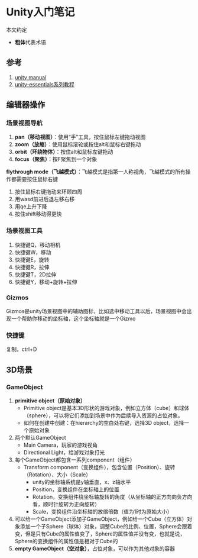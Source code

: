 # Unity入门笔记


本文约定

- **粗体**代表术语

## 参考

1. [unity manual](https://docs.unity3d.com/Manual/)
2. [unity-essentials系列教程](https://learn.unity.com/pathway/unity-essentials)

## 编辑器操作

### 场景视图导航

1. **pan（移动视图）**：使用“手”工具，按住鼠标左键拖动视图
2. **zoom（放缩）**：使用鼠标滚轮或按住alt和鼠标右键拖动
3. **orbit（环绕物体）**：按住alt和鼠标左键拖动
5. **focus（聚焦）**：按F聚焦到一个对象

**flythrough mode（飞越模式）**：飞越模式是指第一人称视角，飞越模式的所有操作都需要按住鼠标右键

1. 按住鼠标右键拖动来环顾四周
2. 用wasd前进后退左移右移
3. 用qe上升下降
4. 按住shift移动得更快

### 场景视图工具

1. 快捷键Q，移动相机 
2. 快捷键W，移动
3. 快捷键E，旋转
4. 快捷键R，拉伸
5. 快捷键T，2D拉伸
6. 快捷键Y，移动+旋转+拉伸

### Gizmos

Gizmos是unity场景视图中的辅助图标，比如选中移动工具以后，场景视图中会出现一个帮助你移动的坐标轴，这个坐标轴就是一个Gizmo

### 快捷键

复制，ctrl+D

## 3D场景

### GameObject

1. **primitive object（原始对象）**
    - Primitive object是基本3D形状的游戏对象，例如立方体（cube）和球体（sphere），可以将它们添加到场景中作为后续导入资源的占位对象。 
    - 如何在创建中创建：在hierarchy的空白处右键，选择3D object，选择一个原始对象
2. 两个默认GameObject
    - Main Camera，玩家的游戏视角
    - Directional Light，给游戏对象打光
3. 每个GameObject都包含一系列component（组件）
    - Transform component（变换组件），包含位置（Position）、旋转（Rotation）、大小（Scale）
        - unity的坐标轴系统是y轴垂直，x、z轴水平
        - Position，变换组件在坐标轴上的位置
        - Rotation，变换组件绕坐标轴旋转的角度（从坐标轴的正方向向负方向看，顺时针旋转为正向旋转）
        - Scale，变换组件沿坐标轴的放缩倍数（值为1时为原始大小）
4. 可以给一个GameObject添加子GameObject，例如给一个Cube（立方体）对象添加一个子Sphere（球体）对象，调整Cube的比例、位置，Sphere会跟着变，但是只有Cube的属性值变了，Sphere的属性值并没有变，也就是说，Sphere的变换组件的属性值是相对于Cube的
5. **empty GameObject（空对象）**，占位对象，可以作为其他对象的容器



